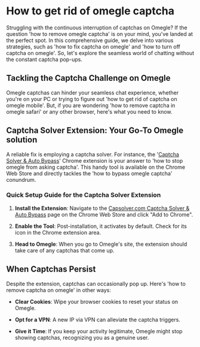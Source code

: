 # How to get rid of omegle captcha

Struggling with the continuous interruption of captchas on Omegle? If the question 'how to remove omegle captcha' is on your mind, you've landed at the perfect spot. In this comprehensive guide, we delve into various strategies, such as 'how to fix captcha on omegle' and 'how to turn off captcha on omegle'. So, let's explore the seamless world of chatting without the constant captcha pop-ups.

## Tackling the Captcha Challenge on Omegle

Omegle captchas can hinder your seamless chat experience, whether you're on your PC or trying to figure out 'how to get rid of captcha on omegle mobile'. But, if you are wondering 'how to remove captcha in omegle safari' or any other browser, here's what you need to know.

## Captcha Solver Extension: Your Go-To Omegle solution

A reliable fix is employing a captcha solver. For instance, the '[Captcha Solver & Auto Bypass](https://www.capsolver.com/)' Chrome extension is your answer to 'how to stop omegle from asking captcha'. This handy tool is available on the Chrome Web Store and directly tackles the 'how to bypass omegle captcha' conundrum.

### Quick Setup Guide for the Captcha Solver Extension

1. **Install the Extension**: Navigate to the [Capsolver.com Captcha Solver & Auto Bypass](https://chrome.google.com/webstore/detail/captcha-solver-auto-bypas/pgojnojmmhpofjgdmaebadhbocahppod) page on the Chrome Web Store and click "Add to Chrome".

2. **Enable the Tool**: Post-installation, it activates by default. Check for its icon in the Chrome extension area.

3. **Head to Omegle**: When you go to Omegle's site, the extension should take care of any captchas that come up.

## When Captchas Persist

Despite the extension, captchas can occasionally pop up. Here's 'how to remove captcha on omegle' in other ways:

- **Clear Cookies**: Wipe your browser cookies to reset your status on Omegle.

- **Opt for a VPN**: A new IP via VPN can alleviate the captcha triggers.

- **Give it Time**: If you keep your activity legitimate, Omegle might stop showing captchas, recognizing you as a genuine user.
